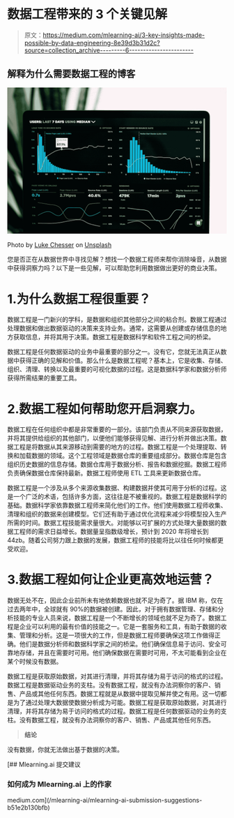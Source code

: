 # 数据工程带来的 3 个关键见解

> 原文：<https://medium.com/mlearning-ai/3-key-insights-made-possible-by-data-engineering-8e39d3b31d2c?source=collection_archive---------6----------------------->

## 解释为什么需要数据工程的博客

![](img/64e35bc7dcd5c0af195a5542d07eea5a.png)

Photo by [Luke Chesser](https://unsplash.com/@lukechesser?utm_source=medium&utm_medium=referral) on [Unsplash](https://unsplash.com?utm_source=medium&utm_medium=referral)

您是否正在从数据世界中寻找见解？想找一个数据工程师来帮你消除噪音，从数据中获得洞察力吗？以下是一些见解，可以帮助您利用数据做出更好的商业决策。

# 1.为什么数据工程很重要？

数据工程是一门新兴的学科，是数据和组织其他部分之间的粘合剂。数据工程通过处理数据和做出数据驱动的决策来支持业务。通常，这需要从创建或存储信息的地方获取信息，并将其用于决策。数据工程是数据科学和软件工程之间的桥梁。

数据工程是任何数据驱动的业务中最重要的部分之一。没有它，您就无法真正从数据中获得正确的见解和价值。那么什么是数据工程呢？基本上，它是收集、存储、组织、清理、转换以及最重要的可视化数据的过程。这是数据科学家和数据分析师获得所需结果的重要工具。

# 2.数据工程如何帮助您开启洞察力。

数据工程在任何组织中都是非常重要的一部分。该部门负责从不同来源获取数据，并将其提供给组织的其他部门，以便他们能够获得见解、进行分析并做出决策。数据工程是将数据从其来源移动到需要的地方的过程。数据工程是一个处理提取、转换和加载数据的领域。这个工程领域是数据仓库的重要组成部分。数据仓库是包含组织历史数据的信息存储。数据仓库用于数据分析、报告和数据挖掘。数据工程师负责确保数据仓库保持最新。数据工程师使用 ETL 工具来更新数据仓库。

数据工程是一个涉及从多个来源收集数据、构建数据并使其可用于分析的过程。这是一个广泛的术语，包括许多方面，这往往是不被重视的。数据工程是数据科学的基础。数据科学家依靠数据工程师来简化他们的工作。他们使用数据工程师收集、清理和组织的数据来创建模型。它们还有助于通过优化流程来减少将模型投入生产所需的时间。数据工程技能需求量很大。对能够以可扩展的方式处理大量数据的数据工程师的需求日益增长。数据量呈指数级增长，预计到 2020 年将增长到 44zb。随着公司努力跟上数据的发展，数据工程师的技能将比以往任何时候都更受欢迎。

# 3.数据工程如何让企业更高效地运营？

数据无处不在，因此企业前所未有地依赖数据也就不足为奇了。据 IBM 称，仅在过去两年中，全球就有 90%的数据被创建。因此，对于拥有数据管理、存储和分析技能的专业人员来说，数据工程是一个不断增长的领域也就不足为奇了。数据工程是企业可以利用的最有价值的技能之一。它是一套服务和工具，有助于数据的收集、管理和分析。这是一项很大的工作，但是数据工程师要确保这项工作做得正确。他们是数据分析师和数据科学家之间的桥梁。他们确保信息易于访问、安全可靠地存储，并且在需要时可用。他们确保数据在需要时可用，不太可能看到企业在某个时候没有数据。

数据工程是获取原始数据，对其进行清理，并将其存储为易于访问的格式的过程。数据工程是数据驱动业务的支柱。没有数据工程，就没有办法洞察你的客户、销售、产品或其他任何东西。数据工程就是从数据中提取见解并使之有用。这一切都是为了通过处理大数据使数据分析成为可能。数据工程是获取原始数据，对其进行清理，并将其存储为易于访问的格式的过程。数据工程是任何数据驱动的业务的支柱。没有数据工程，就没有办法洞察你的客户、销售、产品或其他任何东西。

> **结论**

没有数据，你就无法做出基于数据的决策。

[](/mlearning-ai/mlearning-ai-submission-suggestions-b51e2b130bfb) [## Mlearning.ai 提交建议

### 如何成为 Mlearning.ai 上的作家

medium.com](/mlearning-ai/mlearning-ai-submission-suggestions-b51e2b130bfb)